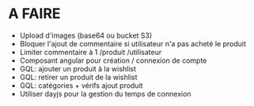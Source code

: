 # A FAIRE

* Upload d'images (base64 ou bucket S3)
* Bloquer l'ajout de commentaire si utilisateur n'a pas acheté le produit
* Limiter commentaire à 1 /produit /utilisateur
* Composant angular pour création / connexion de compte
* GQL: ajouter un produit à la wishlist
* GQL: retirer un produit de la wishlist
* GQL: catégories + vérifs ajout produit
* Utiliser dayjs pour la gestion du temps de connexion